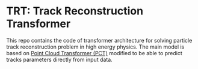 # TRT: Track Reconstruction Transformer

This repo contains the code of transformer architecture for solving particle track reconstruction problem in high energy physics. The main model is based on [Point Cloud Transformer (PCT)](https://link.springer.com/content/pdf/10.1007/s41095-021-0229-5.pdf) modified to be able to predict tracks parameters directly from input data. 